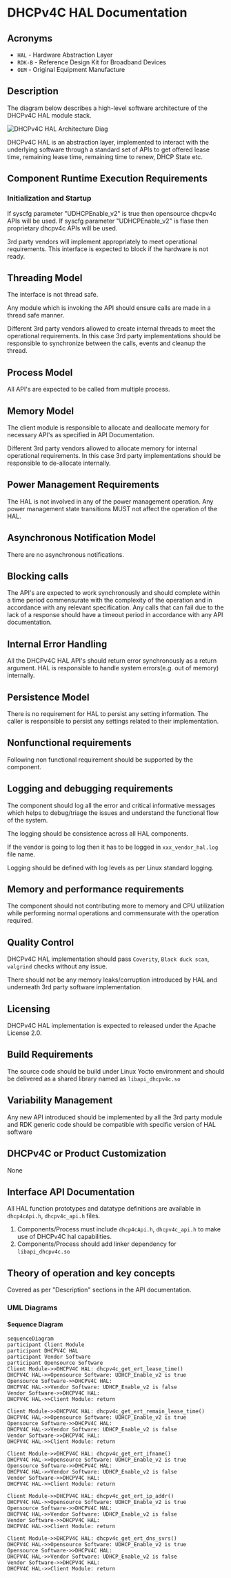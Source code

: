 # DHCPv4C HAL Documentation

## Acronyms

- `HAL` \- Hardware Abstraction Layer
- `RDK-B` \- Reference Design Kit for Broadband Devices
- `OEM` \- Original Equipment Manufacture

## Description

The diagram below describes a high-level software architecture of the DHCPv4C HAL module stack.

![DHCPv4C HAL Architecture Diag](images/DHCPv4C_HAL_Architecture.png)

DHCPv4C HAL is an abstraction layer, implemented to interact with the underlying software through a standard set of APIs to get offered lease time, remaining lease time, remaining time to renew, DHCP State etc.

## Component Runtime Execution Requirements

### Initialization and Startup

If syscfg parameter "UDHCPEnable_v2" is true then opensource dhcpv4c APIs will be used.
If syscfg parameter "UDHCPEnable_v2" is flase then proprietary dhcpv4c APIs will be used.

3rd party vendors will implement appropriately to meet operational requirements. This interface is expected to block if the hardware is not ready.

## Threading Model

The interface is not thread safe.

Any module which is invoking the API should ensure calls are made in a thread safe manner.

Different 3rd party vendors allowed to create internal threads to meet the operational requirements. In this case 3rd party implementations
should be responsible to synchronize between the calls, events and cleanup the thread.

## Process Model

All API's are expected to be called from multiple process.

## Memory Model

The client module is responsible to allocate and deallocate memory for necessary API's as specified in API Documentation.

Different 3rd party vendors allowed to allocate memory for internal operational requirements. In this case 3rd party implementations
should be responsible to de-allocate internally.


## Power Management Requirements

The HAL is not involved in any of the power management operation.
Any power management state transitions MUST not affect the operation of the HAL.

## Asynchronous Notification Model

There are no asynchronous notifications.

## Blocking calls

The API's are expected to work synchronously and should complete within a time period commensurate with the complexity of the operation and in accordance with any relevant specification.
Any calls that can fail due to the lack of a response should have a timeout period in accordance with any API documentation.

## Internal Error Handling

All the DHCPv4C HAL API's should return error synchronously as a return argument. HAL is responsible to handle system errors(e.g. out of memory) internally.

## Persistence Model

There is no requirement for HAL to persist any setting information. The caller is responsible to persist any settings related to their implementation.


## Nonfunctional requirements

Following non functional requirement should be supported by the component.

## Logging and debugging requirements

The component should log all the error and critical informative messages which helps to debug/triage the issues and understand the functional flow of the system.

The logging should be consistence across all HAL components.

If the vendor is going to log then it has to be logged in `xxx_vendor_hal.log` file name.

Logging should be defined with log levels as per Linux standard logging.

## Memory and performance requirements

The component should not contributing more to memory and CPU utilization while performing normal operations and commensurate with the operation required.


## Quality Control

DHCPv4C HAL implementation should pass `Coverity`, `Black duck scan`, `valgrind` checks without any issue.

There should not be any memory leaks/corruption introduced by HAL and underneath 3rd party software implementation.


## Licensing

DHCPv4C HAL implementation is expected to released under the Apache License 2.0.

## Build Requirements

The source code should be build under Linux Yocto environment and should be delivered as a shared library named as `libapi_dhcpv4c.so`

## Variability Management

Any new API introduced should be implemented by all the 3rd party module and RDK generic code should be compatible with specific version of HAL software

## DHCPv4C or Product Customization

None

## Interface API Documentation

All HAL function prototypes and datatype definitions are available in `dhcp4cApi.h`, `dhcpv4c_api.h` files.

1. Components/Process must include `dhcp4cApi.h`, `dhcpv4c_api.h` to make use of DHCPv4C hal capabilities.
2. Components/Process should add linker dependency for `libapi_dhcpv4c.so`

## Theory of operation and key concepts

Covered as per "Description" sections in the API documentation.

### UML Diagrams

#### Sequence Diagram

```mermaid
sequenceDiagram
participant Client Module
participant DHCPV4C HAL
participant Vendor Software
participant Opensource Software
Client Module->>DHCPV4C HAL: dhcpv4c_get_ert_lease_time()
DHCPV4C HAL->>Opensource Software: UDHCP_Enable_v2 is true
Opensource Software->>DHCPV4C HAL: 
DHCPV4C HAL->>Vendor Software: UDHCP_Enable_v2 is false
Vendor Software->>DHCPV4C HAL: 
DHCPV4C HAL->>Client Module: return

Client Module->>DHCPV4C HAL: dhcpv4c_get_ert_remain_lease_time()
DHCPV4C HAL->>Opensource Software: UDHCP_Enable_v2 is true
Opensource Software->>DHCPV4C HAL: 
DHCPV4C HAL->>Vendor Software: UDHCP_Enable_v2 is false
Vendor Software->>DHCPV4C HAL: 
DHCPV4C HAL->>Client Module: return

Client Module->>DHCPV4C HAL: dhcpv4c_get_ert_ifname()
DHCPV4C HAL->>Opensource Software: UDHCP_Enable_v2 is true
Opensource Software->>DHCPV4C HAL: 
DHCPV4C HAL->>Vendor Software: UDHCP_Enable_v2 is false
Vendor Software->>DHCPV4C HAL: 
DHCPV4C HAL->>Client Module: return

Client Module->>DHCPV4C HAL: dhcpv4c_get_ert_ip_addr()
DHCPV4C HAL->>Opensource Software: UDHCP_Enable_v2 is true
Opensource Software->>DHCPV4C HAL: 
DHCPV4C HAL->>Vendor Software: UDHCP_Enable_v2 is false
Vendor Software->>DHCPV4C HAL: 
DHCPV4C HAL->>Client Module: return

Client Module->>DHCPV4C HAL: dhcpv4c_get_ert_dns_svrs()
DHCPV4C HAL->>Opensource Software: UDHCP_Enable_v2 is true
Opensource Software->>DHCPV4C HAL: 
DHCPV4C HAL->>Vendor Software: UDHCP_Enable_v2 is false
Vendor Software->>DHCPV4C HAL: 
DHCPV4C HAL->>Client Module: return
```

